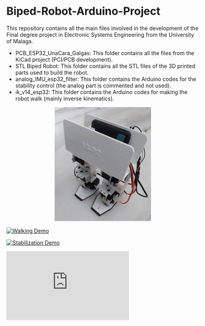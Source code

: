# Biped-Robot-Arduino-Project
This repository contains all the main files involved in the development of the Final degree project in Electronic Systems Engineering from the University of Malaga.
- PCB_ESP32_UnaCara_Galgas: This folder contains all the files from the KiCad project (PCI/PCB development).
- STL Biped Robot: This folder contains all the STL files of the 3D printed parts used to build the robot.
- analog_IMU_esp32_filter: This folder contains the Arduino codes for the stability control (the analog part is commented and not used).
- ik_v14_esp32: This folder contains the Arduino codes for making the robot walk (mainly inverse kinematics).

<p align="center">
  <img src="Foto_robot.jpg" alt="hoto of the final prototype" width="50%">
</p>

[![Walking Demo](https://img.youtube.com/vi/9EZOrU6Eoao/mqdefault.jpg)](https://youtu.be/9EZOrU6Eoao)

[![Stabilization Demo](https://img.youtube.com/vi/RL2hidtPSPY/mqdefault.jpg)](https://youtu.be/RL2hidtPSPY)

<iframe width="320" height="180" src="https://youtu.be/9EZOrU6Eoao" title="YouTube video player" frameborder="0" allow="accelerometer; autoplay; clipboard-write; encrypted-media; gyroscope; picture-in-picture" allowfullscreen="1"></iframe>

